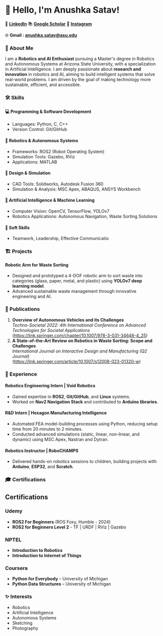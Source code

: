 # 👋 Hello, I'm Anushka Satav!

👔 **[LinkedIn](https://linkedin.com/in/anushka-satav-8046431bb)** 
📚 **[Google Scholar](https://scholar.google.com/citations?hl=en&user=Jf1q8iIAAAAJ)**
📱 **[Instagram](https://www.instagram.com/_anushka.satav_/)**

🌐 **Gmail : anushka.satav@asu.edu**
### 🚀 About Me  
I am a **Robotics and AI Enthusiast** pursuing a Master's degree in Robotics and Autonomous Systems at Arizona State University, with a specialization in Artificial Intelligence.
I am deeply passionate about **research and innovation** in robotics and AI, aiming to build intelligent systems that solve real-world problems. I am driven by the goal of making technology more sustainable, efficient, and accessible.

### 🛠️ Skills  
#### **💻 Programming & Software Development**  
- Languages: Python, C, C++  
- Version Control: Git/GitHub  

#### **🤖 Robotics & Autonomous Systems**  
- Frameworks: ROS2 (Robot Operating System)  
- Simulation Tools: Gazebo, RViz  
- Applications: MATLAB  

#### **🎨 Design & Simulation**  
- CAD Tools: Solidworks, Autodesk Fusion 360  
- Simulation & Analysis: MSC Apex, ABAQUS, ANSYS Workbench  

#### **🧠 Artificial Intelligence & Machine Learning**  
- Computer Vision: OpenCV, TensorFlow, YOLOv7  
- Robotics Applications: Autonomous Navigation, Waste Sorting Solutions  

#### **🤝 Soft Skills**  
- Teamwork, Leadership, Effective Communicatio

### 🏗️ Projects  
#### **Robotic Arm for Waste Sorting**  
- Designed and prototyped a 4-DOF robotic arm to sort waste into categories (glass, paper, metal, and plastic) using **YOLOv7 deep learning model**.  
- Advanced sustainable waste management through innovative engineering and AI.  

### 📜 Publications  
1. **Overview of Autonomous Vehicles and its Challenges**  
   _Techno-Societal 2022: 4th International Conference on Advanced Technologies for Societal Applications_
    (https://link.springer.com/chapter/10.1007/978-3-031-34648-4_25)
3. **A State-of-the-Art Review on Robotics in Waste Sorting: Scope and Challenges**                
   _International Journal on Interactive Design and Manufacturing (Q2 Journal)_             
    (https://link.springer.com/article/10.1007/s12008-023-01320-w) 

### 💼 Experience  
#### **Robotics Engineering Intern | Void Robotics**  
- Gained expertise in **ROS2**, **Git/GitHub**, and **Linux** systems.  
- Worked on **Nav2 Navigation Stack** and contributed to **Arduino libraries**.  

#### **R&D Intern | Hexagon Manufacturing Intelligence**  
- Automated FEA model-building processes using Python, reducing setup time from 20 minutes to 2 minutes.  
- Conducted advanced simulations (static, linear, non-linear, and dynamic) using MSC Apex, Nastran and Dytran.  

#### **Robotics Instructor | RoboCHAMPS**  
- Delivered hands-on robotics sessions to children, building projects with **Arduino**, **ESP32**, and **Scratch**.  

### 🎓 Certifications  
## Certifications

### Udemy
- **ROS2 For Beginners** (ROS Foxy, Humble - 2024)
- **ROS2 for Beginners Level 2** - TF | URDF | RViz | Gazebo

### NPTEL
- **Introduction to Robotics**
- **Introduction to Internet of Things**

### Coursera
- **Python for Everybody** – University of Michigan
- **Python Data Structures** – University of Michigan


### ✨ Interests  
- Robotics
- Artificial Intelligence  
- Autonomous Systems  
- Sketching  
- Photography  
